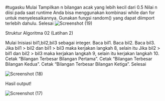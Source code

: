 #tugasku
Mulai
Tampilkan n bilangan acak yang lebih kecil dari 0.5
Nilai n diisi pada saat runtime
Anda bisa menggunakan kombinasi while dan for untuk menyelesaikannya.
Gunakan fungsi random() yang dapat diimport terlebih dahulu.
Selesai
![Screenshot (19)](https://user-images.githubusercontent.com/53391620/72761581-02f4e000-3c0f-11ea-87eb-1a3225251868.png)


Struktur Algoritma 02 (Latihan 2)

Mulai
Inisiasi bil1,bil2,bil3 sebagai integer.
Baca bil1.
Baca bil2.
Baca bil3.
Jika bil1 > bil2 dan bil1 > bil3 maka kerjakan langkah 8, selain itu
Jika bil2 > bil1 dan bil2 > bil3 maka kerjakan langkah 9, selain itu kerjakan langkah 10.
Cetak “Bilangan Terbesar Bilangan Pertama”.
Cetak “Bilangan Terbesar Bilangan Kedua”.
Cetak “Bilangan Terbesar Bilangan Ketiga”.
Selesai

![Screenshot (18)](https://user-images.githubusercontent.com/53391620/72761686-5bc47880-3c0f-11ea-912f-a99e55f01f0f.png)

Hasil output!

![Screenshot (17)](https://user-images.githubusercontent.com/53391620/72761733-7eef2800-3c0f-11ea-92bc-d7e76c7f8dcf.png)
